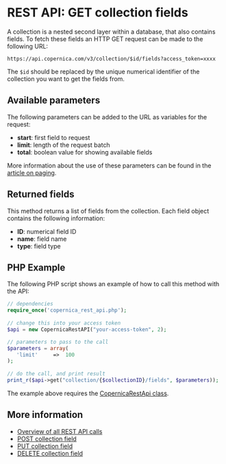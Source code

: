 # REST API: GET collection fields

A collection is a nested second layer within a database, that also contains
fields. To fetch these fields an HTTP GET request can be made to the following
URL:

`https://api.copernica.com/v3/collection/$id/fields?access_token=xxxx`

The `$id` should be replaced by the unique numerical identifier of the collection
you want to get the fields from.

## Available parameters

The following parameters can be added to the URL as variables for the request:

* **start**: first field to request
* **limit**: length of the request batch
* **total**: boolean value for showing available fields

More information about the use of these parameters can be found in the 
[article on paging](./rest-paging.md).

## Returned fields

This method returns a list of fields from the collection. Each field object
contains the following information:

* **ID**: numerical field ID
* **name**: field name
* **type**: field type

## PHP Example

The following PHP script shows an example of how to call this method
with the API:

```php
// dependencies
require_once('copernica_rest_api.php');
    
// change this into your access token
$api = new CopernicaRestAPI("your-access-token", 2);

// parameters to pass to the call
$parameters = array(
   'limit'     =>  100
);
    
// do the call, and print result
print_r($api->get("collection/{$collectionID}/fields", $parameters));
```

The example above requires the [CopernicaRestApi class](./rest-php.md).

## More information

* [Overview of all REST API calls](./rest-api.md)
* [POST collection field](./rest-post-collection-fields.md)
* [PUT collection field](./rest-put-collection-field.md)
* [DELETE collection field](./rest-delete-collection-field.md)
